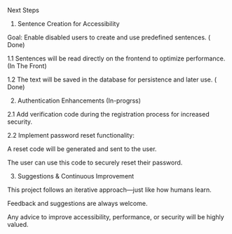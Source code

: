 Next Steps
1. Sentence Creation for Accessibility

Goal: Enable disabled users to create and use predefined sentences. ( Done)

1.1 Sentences will be read directly on the frontend to optimize performance.  (In The Front)

1.2 The text will be saved in the database for persistence and later use.   ( Done)

2. Authentication Enhancements  (In-progrss)

2.1 Add verification code during the registration process for increased security.

2.2 Implement password reset functionality:

A reset code will be generated and sent to the user.

The user can use this code to securely reset their password.

3. Suggestions & Continuous Improvement

This project follows an iterative approach—just like how humans learn.

Feedback and suggestions are always welcome.

Any advice to improve accessibility, performance, or security will be highly valued.

